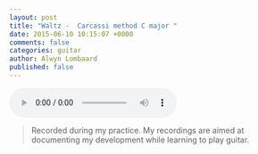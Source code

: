 ```yaml
---
layout: post
title: "Waltz -  Carcassi method C major "
date: 2015-06-10 10:15:07 +0000
comments: false
categories: guitar
author: Alwyn Lombaard
published: false
---
```



<audio controls>
  <source src="/music/Carcassi_method_C_Major_Waltz_20150608_184813.mp3" type="audio/mpeg">
</audio>

>Recorded during my practice. My recordings are aimed at documenting my development while learning to play guitar. 